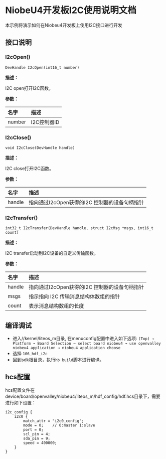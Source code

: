 # NiobeU4开发板I2C使用说明文档
本示例将演示如何在Niobeu4开发板上使用I2C接口进行开发

## 接口说明

### I2cOpen()

```
DevHandle I2cOpen(int16_t number)
```

**描述：**

I2C open打开I2C函数。

**参数：**

| 名字   | 描述        |
| :----- | :---------- |
| number | I2C控制器ID |

### I2cClose()

```
void I2cClose(DevHandle handle)
```

**描述：**

I2C close打开I2C函数。

**参数：**

| 名字   | 描述                                          |
| :----- | :-------------------------------------------- |
| handle | 指向通过I2cOpen获得的I2C 控制器的设备句柄指针 |

### I2cTransfer()

```
int32_t I2cTransfer(DevHandle handle, struct I2cMsg *msgs, int16_t count)
```

**描述：**

I2C transfer启动到I2C设备的自定义传输函数。

**参数：**

| 名字   | 描述                                          |
| :----- | :-------------------------------------------- |
| handle | 指向通过I2cOpen获得的I2C 控制器的设备句柄指针 |
| msgs   | 指示指向 I2C 传输消息结构体数组的指针         |
| count  | 表示消息结构数组的长度                        |

## 编译调试

- 进入//kernel/liteos_m目录, 在menuconfig配置中进入如下选项:
  `(Top) → Platform → Board Selection → select board niobeu4 → use openvalley niobeu4 application → niobeu4 application choose`
- 选择 `106_hdf_i2c`
- 回到sdk根目录，执行`hb build`脚本进行编译。

## hcs配置

hcs配置文件在device/board/openvalley/niobeu4/liteos_m/hdf_config/hdf.hcs目录下，需要进行如下设置：

```
i2c_config {
    i2c0 {
        match_attr = "i2c0_config";
        mode = 0;    // 0:master 1:slave
        port = 0;
        scl_pin = 4;
        sda_pin = 9;
        speed = 400000;
    }
}    
```
